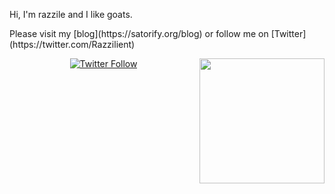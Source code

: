 <p align="left">
Hi, I'm razzile and I like goats.
</p>
<p align="left">
Please visit my [blog](https://satorify.org/blog) or follow me on [Twitter](https://twitter.com/Razzilient)
</p>
<img align="right" src="https://satorify.org/goatOfTheDay" height=200px></img>
<p align="center">
   <a href="https://twitter.com/Razzilient"><img alt="Twitter Follow" src="https://img.shields.io/twitter/follow/Razzilient?style=for-the-badge&color=09f&labelColor=black&logo=twitter&label=@Razzilient"></a>
 </p>
